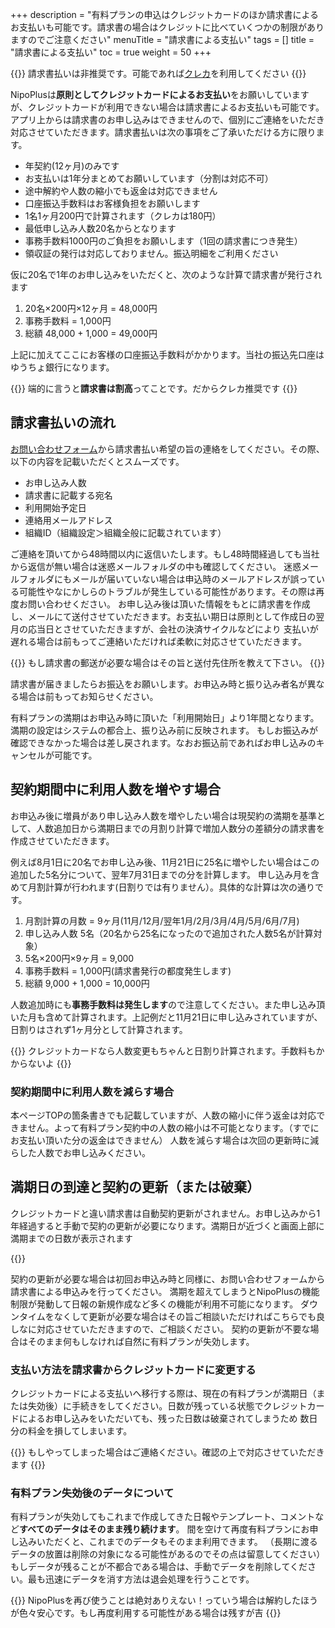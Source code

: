+++
description = "有料プランの申込はクレジットカードのほか請求書によるお支払いも可能です。請求書の場合はクレジットに比べていくつかの制限がありますのでご注意ください"
menuTitle = "請求書による支払い"
tags = []
title = "請求書による支払い"
toc = true
weight = 50
+++


{{<alice pos="left" icon="default">}}
請求書払いは非推奨です。可能であれば[クレカ](/price/fee/)を利用してください
{{</alice>}}

NipoPlusは**原則としてクレジットカードによるお支払い**をお願いしていますが、クレジットカードが利用できない場合は請求書によるお支払いも可能です。アプリ上からは請求書のお申し込みはできませんので、個別にご連絡をいただき対応させていただきます。請求書払いは次の事項をご了承いただける方に限ります。

- 年契約(12ヶ月)のみです
- お支払いは1年分まとめてお願いしています（分割は対応不可）
- 途中解約や人数の縮小でも返金は対応できません
- 口座振込手数料はお客様負担をお願いします
- 1名1ヶ月200円で計算されます（クレカは180円）
- 最低申し込み人数20名からとなります
- 事務手数料1000円のご負担をお願いします（1回の請求書につき発生）
- 領収証の発行は対応しておりません。振込明細をご利用ください

仮に20名で1年のお申し込みをいただくと、次のような計算で請求書が発行されます

1. 20名×200円×12ヶ月 = 48,000円
1. 事務手数料 = 1,000円
1. 総額 48,000 + 1,000 = 49,000円

上記に加えてここにお客様の口座振込手数料がかかります。当社の振込先口座はゆうちょ銀行になります。

{{<alice pos="right" icon="here">}}
端的に言うと**請求書は割高**ってことです。だからクレカ推奨です
{{</alice>}}

## 請求書払いの流れ

[お問い合わせフォーム](/system/inquery/)から請求書払い希望の旨の連絡をしてください。その際、以下の内容を記載いただくとスムーズです。

- お申し込み人数
- 請求書に記載する宛名
- 利用開始予定日
- 連絡用メールアドレス
- 組織ID（組織設定＞組織全般に記載されています）

ご連絡を頂いてから48時間以内に返信いたします。もし48時間経過しても当社から返信が無い場合は迷惑メールフォルダの中も確認してください。
迷惑メールフォルダにもメールが届いていない場合は申込時のメールアドレスが誤っている可能性やなにかしらのトラブルが発生している可能性があります。その際は再度お問い合わせください。
お申し込み後は頂いた情報をもとに請求書を作成し、メールにて送付させていただきます。お支払い期日は原則として作成日の翌月の応当日とさせていただきますが、会社の決済サイクルなどにより
支払いが遅れる場合は前もってご連絡いただければ柔軟に対応させていただきます。

{{<alice pos="right" icon="please">}}
もし請求書の郵送が必要な場合はその旨と送付先住所を教えて下さい。
{{</alice>}}

請求書が届きましたらお振込をお願いします。お申込み時と振り込み者名が異なる場合は前もってお知らせください。

有料プランの満期はお申込み時に頂いた「利用開始日」より1年間となります。満期の設定はシステムの都合上、振り込み前に反映されます。
もしお振込みが確認できなかった場合は差し戻されます。なおお振込前であればお申し込みのキャンセルが可能です。

## 契約期間中に利用人数を増やす場合

お申込み後に増員があり申し込み人数を増やしたい場合は現契約の満期を基準として、人数追加日から満期日までの月割り計算で増加人数分の差額分の請求書を作成させていただきます。

例えば8月1日に20名でお申し込み後、11月21日に25名に増やしたい場合はこの追加した5名分について、翌年7月31日までの分を計算します。
申し込み月を含めて月割計算が行われます(日割りでは有りません）。具体的な計算は次の通りです。

1. 月割計算の月数 = 9ヶ月(11月/12月/翌年1月/2月/3月/4月/5月/6月/7月)
1. 申し込み人数 5名（20名から25名になったので追加された人数5名が計算対象）
1. 5名×200円×9ヶ月 = 9,000
1. 事務手数料 = 1,000円(請求書発行の都度発生します)
1. 総額 9,000 + 1,000 = 10,000円

人数追加時にも**事務手数料は発生します**ので注意してください。また申し込み頂いた月も含めて計算されます。上記例だと11月21日に申し込みされていますが、日割りはされず1ヶ月分として計算されます。

{{<alice pos="right" icon="ok">}}
クレジットカードなら人数変更もちゃんと日割り計算されます。手数料もかからないよ
{{</alice>}}

### 契約期間中に利用人数を減らす場合

本ページTOPの箇条書きでも記載していますが、人数の縮小に伴う返金は対応できません。よって有料プラン契約中の人数の縮小は不可能となります。（すでにお支払い頂いた分の返金はできません）
人数を減らす場合は次回の更新時に減らした人数でお申し込みください。

## 満期日の到達と契約の更新（または破棄）

クレジットカードと違い請求書は自動契約更新がされません。お申し込みから1年経過すると手動で契約の更新が必要になります。満期日が近づくと画面上部に満期までの日数が表示されます

{{<appscreen filename="remaining" title="無料お試し期間の確認" desc="画面上部に満期日までの残日数が表示されます。この警告は残り15日を切ると表示されます" >}}


契約の更新が必要な場合は初回お申込み時と同様に、お問い合わせフォームから請求書による申込みを行ってください。
満期を超えてしまうとNipoPlusの機能制限が発動して日報の新規作成など多くの機能が利用不可能になります。
ダウンタイムをなくして更新が必要な場合はその旨ご相談いただければこちらでも良しなに対応させていただきますので、ご相談ください。
契約の更新が不要な場合はそのまま何もしなければ自然に有料プランが失効します。

### 支払い方法を請求書からクレジットカードに変更する

クレジットカードによる支払いへ移行する際は、現在の有料プランが満期日（または失効後）に手続きをしてください。日数が残っている状態でクレジットカードによるお申し込みをいただいても、残った日数は破棄されてしまうため
数日分の料金を損してしまいます。

{{<alice pos="right" icon="ok">}}
もしやってしまった場合はご連絡ください。確認の上で対応させていただきます
{{</alice>}}

### 有料プラン失効後のデータについて

有料プランが失効してもこれまで作成してきた日報やテンプレート、コメントなど**すべてのデータはそのまま残り続けます**。
間を空けて再度有料プランにお申し込みいただくと、これまでのデータもそのまま利用できます。
（長期に渡るデータの放置は削除の対象になる可能性があるのでその点は留意してください）
もしデータが残ることが不都合である場合は、手動でデータを削除してください。最も迅速にデータを消す方法は退会処理を行うことです。

{{<alice pos="right" icon="shield">}}
NipoPlusを再び使うことは絶対ありえない！っていう場合は解約したほうが色々安心です。もし再度利用する可能性がある場合は残すが吉
{{</alice>}}
